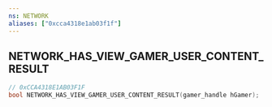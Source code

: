 ```yaml
---
ns: NETWORK
aliases: ["0xcca4318e1ab03f1f"]
---
```

## NETWORK_HAS_VIEW_GAMER_USER_CONTENT_RESULT

```c
// 0xCCA4318E1AB03F1F
bool NETWORK_HAS_VIEW_GAMER_USER_CONTENT_RESULT(gamer_handle hGamer);
```
